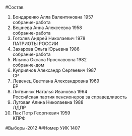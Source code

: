 #Состав
1. Бондаренко Алла Валентиновна 1957   
    собрание-работа
2. Вешнева Анна Алексеевна 1958   
    собрание-работа
3. Гоголев Андрей Николаевич 1978   
    ПАТРИОТЫ РОССИИ
4. Захарова Ольга Юрьевна 1986   
    собрание-работа
5. Ильина Оксана Ярославовна 1982   
    собрание-дом
6. Куприянов Александр Сергеевич 1987   
    СР
7. Левенец Светлана Александровна 1969   
    ЕР
8. Литвинюк Наталья Ивановна 1964   
    Российская партия пенсионеров за справедливость
9. Луговая Алина Николаевна 1988   
    ЛДПР
10. Пак Петр Георгиевич 1959   
    КПРФ

#Выборы-2012
##Номер УИК
1407